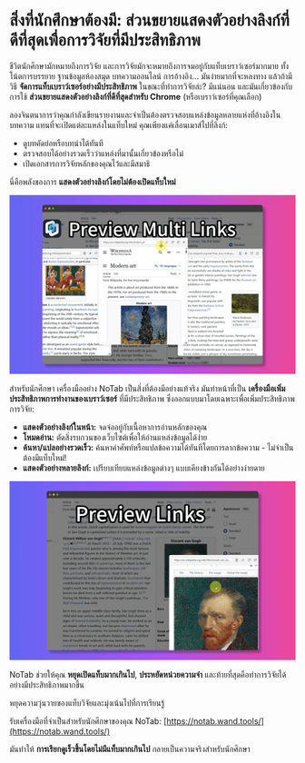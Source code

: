 # สิ่งที่นักศึกษาต้องมี: ส่วนขยายแสดงตัวอย่างลิงก์ที่ดีที่สุดเพื่อการวิจัยที่มีประสิทธิภาพ

ชีวิตนักศึกษามักหมายถึงการวิจัย และการวิจัยมักจะหมายถึงการจมอยู่กับแท็บเบราว์เซอร์มากมาย ทั้งโน้ตการบรรยาย ฐานข้อมูลห้องสมุด บทความออนไลน์ การอ้างอิง... มันง่ายมากที่จะหลงทาง แล้วถ้ามีวิธี **จัดการแท็บเบราว์เซอร์อย่างมีประสิทธิภาพ** ในขณะที่ทำการวิจัยล่ะ? มีแน่นอน และมันเกี่ยวข้องกับการใช้ **ส่วนขยายแสดงตัวอย่างลิงก์ที่ดีที่สุดสำหรับ Chrome** (หรือเบราว์เซอร์ที่คุณเลือก)

ลองจินตนาการว่าคุณกำลังเขียนรายงานและจำเป็นต้องตรวจสอบแหล่งข้อมูลหลายแห่งที่อ้างอิงในบทความ แทนที่จะเปิดแต่ละแหล่งในแท็บใหม่ คุณเพียงแค่เลื่อนเมาส์ไปที่ลิงก์:
*   ดูบทคัดย่อหรือบทนำได้ทันที
*   ตรวจสอบได้อย่างรวดเร็วว่าแหล่งที่มานั้นเกี่ยวข้องหรือไม่
*   เปิดเอกสารการวิจัยหลักของคุณไว้และมีสมาธิ

นี่คือพลังของการ **แสดงตัวอย่างลิงก์โดยไม่ต้องเปิดแท็บใหม่**

![นักศึกษาวิจัยด้วยการแสดงตัวอย่างลิงก์](../images/notab1.png)

สำหรับนักศึกษา เครื่องมืออย่าง NoTab เป็นสิ่งที่ต้องมีอย่างแท้จริง มันทำหน้าที่เป็น **เครื่องมือเพิ่มประสิทธิภาพการทำงานของเบราว์เซอร์** ที่มีประสิทธิภาพ ซึ่งออกแบบมาโดยเฉพาะเพื่อเพิ่มประสิทธิภาพการวิจัย:
*   **แสดงตัวอย่างลิงก์ในหน้า:** จดจ่ออยู่กับเนื้อหาการอ่านหลักของคุณ
*   **โหมดอ่าน:** ตัดสิ่งรบกวนของเว็บไซต์เพื่อให้อ่านแหล่งข้อมูลได้ง่าย
*   **ค้นหา/แปลอย่างรวดเร็ว:** ค้นหาคำศัพท์หรือแปลข้อความได้ทันทีโดยการลากข้อความ - ไม่จำเป็นต้องมีแท็บใหม่!
*   **แสดงตัวอย่างหลายลิงก์:** เปรียบเทียบแหล่งข้อมูลต่างๆ แบบเคียงข้างกันได้อย่างง่ายดาย

![โหมดอ่าน NoTab สำหรับการวิจัย](../images/notab2.png)

NoTab ช่วยให้คุณ **หยุดเปิดแท็บมากเกินไป**, **ประหยัดหน่วยความจำ** และท้ายที่สุดคือทำการวิจัยได้อย่างมีประสิทธิภาพมากขึ้น

หยุดความวุ่นวายของแท็บวิจัยและมุ่งเน้นไปที่การเรียนรู้

รับเครื่องมือที่จำเป็นสำหรับนักศึกษาของคุณ NoTab: [https://notab.wand.tools/](https://notab.wand.tools/)

มันทำให้ **การเรียกดูเร็วขึ้นโดยไม่มีแท็บมากเกินไป** กลายเป็นความจริงสำหรับนักศึกษา
